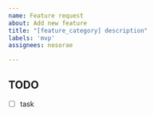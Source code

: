 ```yaml
---
name: Feature request
about: Add new feature
title: "[feature_category] description"
labels: 'mvp'
assignees: nosorae

---
```


## TODO
- [ ] task
